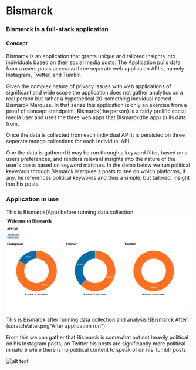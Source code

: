 # Bismarck

### Bismarck is a full-stack application

#### Concept

Bismarck is an application that grants unique and tailored insights into individuals based on their social media posts.
The Application pulls data from a users posts acccross three seperate web applicaion API's, namely Instagram, Twitter, and Tumblr.

Given the complex nature of privacy issues with web applications of significant and wide scope the application does not gather analytics on a real person but rather a hypothetical 20-something indvidual named Bismarck Marquee. In that sense this application is only an exercise from a proof of concept standpoint. Bismarck(the person) is a fairly prolific social media user and uses the three web apps that Bismarck(the app) pulls data from.

Once the data is collected from each individual API it is persisted on three seperate mongo collections for each individual API.

One the data is gathered it may be run through a keyword filter, based on a users preferences, and renders relevant insights into the nature of the user's posts based on keyword matches. In the demo below we run political keywords through Bismarck Marquee's posts to see on which platforms, if any, he references political keywords and thus a simple, but tailored, insight into his posts.

### Application in use

This is Bismarck(App) before running data collection
![Bismarck Before](scratch/after.png "Before application run")

This is Bismarck after running data collection and analysis
![Bismarck After](scratch/after.png"After application run")

From this we can gather that Bismarck is somewhat but not heavily political on his Instagram posts; on Twitter his posts are significantly more political in nature while there is no political content to speak of on his Tumblr posts.

![alt text](https://scotch-res.cloudinary.com/image/upload/w_1050,q_auto:good,f_auto/v1540545426/tzs50mjrlopv85r3qjpq.jpg "MERN Stack Technologies Used")
